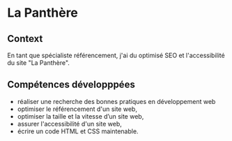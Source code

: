 # La Panthère

## Context

En tant que spécialiste référencement, j'ai du optimisé SEO et l'accessibilité du site "La Panthère".

## Compétences développpées

* réaliser une recherche des bonnes pratiques en développement web
* optimiser le référencement d'un site web,
* optimiser la taille et la vitesse d’un site web,
* assurer l'accessibilité d'un site web,
* écrire un code HTML et CSS maintenable.

